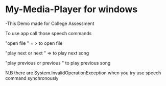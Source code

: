 # My-Media-Player for windows

-This  Demo made for College Assessment 

To use app call those speech commands
 
 "open file " = > to open file
 
 "play next or next " => to play next song  
 
 "play previous or previous  " to play previous song
 
 N.B there are  System.InvalidOperationException when you try use  speech command synchronously
